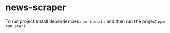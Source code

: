 # news-scraper
To run project install dependencies `npm install` and then run the project `npm run start`
